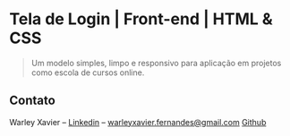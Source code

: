 # Tela de Login | Front-end | HTML & CSS
> Um modelo simples, limpo e responsivo para aplicação em projetos como escola de cursos online.

## Contato

Warley Xavier – [Linkedin](https://www.linkedin.com/in/warley-xavier-a8b8811b7) – warleyxavier.fernandes@gmail.com
[Github](https://github.com/wrlxavier)


